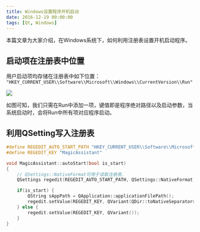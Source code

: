 ```yaml
---
title: Windows设置程序开机启动
date: 2016-12-19 00:00:00
tags: [Qt, Windows]
---
```


本篇文章为大家介绍，在Windows系统下，如何利用注册表设置开机启动程序。

<!-- more --> 

## 启动项在注册表中位置

用户启动项均存储在注册表中如下位置：
`"HKEY_CURRENT_USER\\Software\\Microsoft\\Windows\\CurrentVersion\\Run"`

![](/images/windows/auto-start.png)

如图可知，我们只需在Run中添加一项，键值即是程序绝对路径以及启动参数，当系统启动时，会将Run中所有项对应程序启动。

## 利用QSetting写入注册表

```Cpp
#define REGEDIT_AUTO_START_PATH "HKEY_CURRENT_USER\\Software\\Microsoft\\Windows\\CurrentVersion\\Run"
#define REGEDIT_KEY "MagicAssistant"

void MagicAssistant::autoStart(bool is_start)
{
    // QSettings::NativeFormat可用于读取注册表.
    QSettings regedit(REGEDIT_AUTO_START_PATH, QSettings::NativeFormat);

    if(is_start) {
        QString sAppPath = QApplication::applicationFilePath();
        regedit.setValue(REGEDIT_KEY, QVariant(QDir::toNativeSeparators(sAppPath)));
    } else {
        regedit.setValue(REGEDIT_KEY, QVariant());
    }
}
```
